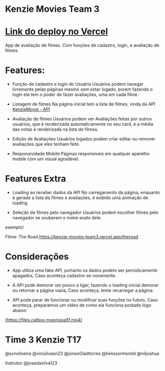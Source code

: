 # Kenzie Movies Team 3
# [Link do deploy no Vercel](https://kenzie-movies-team3.vercel.app/)
App de avaliação de filmes. Com funções de cadastro, login, e avaliação de filmes.

# Features:

* Função de cadastro e login do Usuário
Usuários podem navegar livremente pelas páginas mesmo sem estar logado, porem fazendo o login
ele tem o poder de fazer avaliações, uma em cada filme.

* Listagem de filmes
Na página inicial tem a lista de filmes, vinda da API
[KenzieMovie - API](https://github.com/Kenzie-Academy-Brasil-Developers/kenzie-movie-api)

* Avaliação de filmes
Usuários podem ver Avaliações feitas por outros usuários, que é renderizada automaticamente
no seu card, e a média das notas é renderizada na lista de filmes.

* Edição de Avaliações
Usuários logados podem criar editar ou remover avaliações que eles tenham feito

* Responsividade Mobile
Páginas responsíveis em qualquer aparelho mobile com um visual agradável.

# Features Extra

* Loading ao receber dados da API
No carregamento da página, enquanto é gerado a lista de filmes e avaliações, é exibido uma animação de loading

* Seleção de filmes pelo navegador
Usuários podem escolher filmes pelo navegador se souberem o nome exato dele.

exemplo!

Filme: The Road
https://kenzie-movies-team3.vercel.app/theroad


# Considerações

* App utiliza uma fake API, portanto os dados podem ser periodicamente apagados,
Caso aconteça cadastre-se novamente.

* A API pode demorar um pouco a ligar, fazendo o loading inicial demorar ou retornar a página vazia,
Caso aconteça, tente recarregar a página. 

* API pode parar de funcionar ou modificar suas funções no futuro,
Caso aconteça, preparamos um vídeo de como ela funciona postado logo abaixo:

[https://files.catbox.moe/ossa5f.mp4]


# Time 3 Kenzie T17
@svnoliveira
@vinisilvasn23
@jonesGladtorres
@helissonherold
@niljoshua

Instrutor
@josedasilva123

